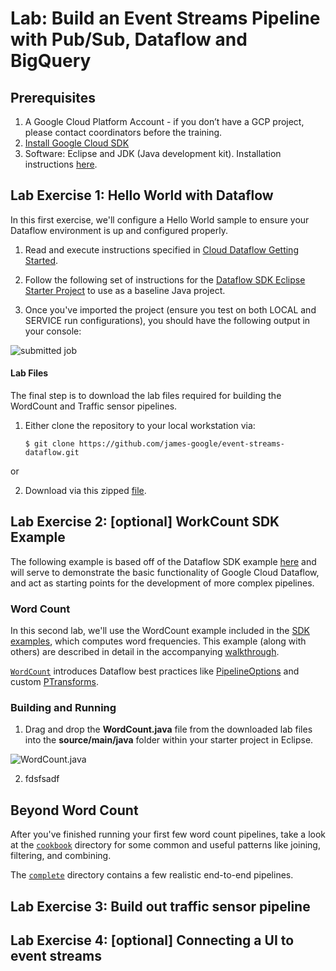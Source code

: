 # Lab: Build an Event Streams Pipeline with Pub/Sub, Dataflow and BigQuery

## Prerequisites

1. A Google Cloud Platform Account - if you don’t have a GCP project, please contact coordinators before the training.
2. [Install Google Cloud SDK](https://cloud.google.com/sdk/)
3. Software: Eclipse and JDK (Java development kit). Installation instructions [here](http://www.eclipse.org/downloads/packages/eclipse-ide-java-developers/marsr). 

## Lab Exercise 1: Hello World with Dataflow

In this first exercise, we'll configure a Hello World sample to ensure your Dataflow environment is up and configured properly. 

1. Read and execute instructions specified in [Cloud Dataflow Getting Started](https://cloud.google.com/dataflow/getting-started). 

2. Follow the following set of instructions for the [Dataflow SDK Eclipse Starter Project](https://cloud.google.com/dataflow/getting-started-eclipse) to use as a baseline Java project.

3. Once you've imported the project (ensure you test on both LOCAL and SERVICE run configurations), you should have the following output in your console:

![submitted job](https://cloud.google.com/dataflow/images/gs-job-status-done.png)

#### Lab Files
The final step is to download the lab files required for building the WordCount and Traffic sensor pipelines. 

1. Either clone the repository to your local workstation via:

    ```
    $ git clone https://github.com/james-google/event-streams-dataflow.git
    ```
or
    
2. Download via this zipped [file](https://github.com/james-google/event-streams-dataflow/archive/master.zip).

## Lab Exercise 2: [optional] WorkCount SDK Example

The following example is based off of the Dataflow SDK example [here](https://github.com/GoogleCloudPlatform/DataflowJavaSDK/tree/master/examples) and will serve to demonstrate the basic functionality of Google Cloud Dataflow, and act as starting points for the development of more complex pipelines.

### Word Count

In this second lab, we'll use the WordCount example included in the [SDK examples](https://github.com/GoogleCloudPlatform/DataflowJavaSDK/blob/master/examples/src/main/java/com/google/cloud/dataflow/examples), which computes word frequencies.  This example (along with others) are described in detail in the accompanying [walkthrough](https://cloud.google.com/dataflow/examples/wordcount-example).

[`WordCount`](https://github.com/GoogleCloudPlatform/DataflowJavaSDK/blob/master/examples/src/main/java/com/google/cloud/dataflow/examples/WordCount.java) introduces Dataflow best practices like [PipelineOptions](https://cloud.google.com/dataflow/pipelines/constructing-your-pipeline#Creating) and custom [PTransforms](https://cloud.google.com/dataflow/model/composite-transforms).

### Building and Running

1. Drag and drop the **WordCount.java** file from the downloaded lab files into the **source/main/java** folder within your starter project in Eclipse.

![WordCount.java](https://cloud.githubusercontent.com/assets/8822452/10249692/a6ffe084-68f4-11e5-85c1-2719bc37f207.png) 

2. fdsfsadf

## Beyond Word Count

After you've finished running your first few word count pipelines, take a look at the [`cookbook`](https://github.com/GoogleCloudPlatform/DataflowJavaSDK/blob/master/examples/src/main/java/com/google/cloud/dataflow/examples/cookbook)
directory for some common and useful patterns like joining, filtering, and combining.

The [`complete`](https://github.com/GoogleCloudPlatform/DataflowJavaSDK/blob/master/examples/src/main/java/com/google/cloud/dataflow/examples/complete)
directory contains a few realistic end-to-end pipelines.

## Lab Exercise 3: Build out traffic sensor pipeline

## Lab Exercise 4: [optional] Connecting a UI to event streams
